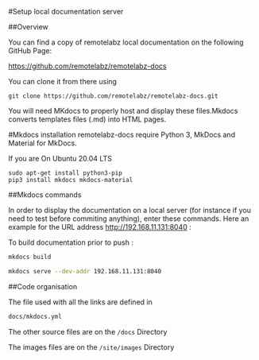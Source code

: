 #Setup local documentation server

##Overview

You can find a copy of remotelabz local documentation on the following GitHub Page:

https://github.com/remotelabz/remotelabz-docs

You can clone it from there using 

```
git clone https://github.com/remotelabz/remotelabz-docs.git
```

You will need MKdocs to properly host and display these files.Mkdocs converts templates files (.md) into HTML pages.

#Mkdocs installation
remotelabz-docs require Python 3, MkDocs and Material for MkDocs.

If you are On Ubuntu 20.04 LTS

```
sudo apt-get install python3-pip
pip3 install mkdocs mkdocs-material

```

##Mkdocs commands

In order to display the documentation on a local server (for instance if you need to test before commiting anything), enter these commands.
Here an example for the URL address http://192.168.11.131:8040 :

To build documentation prior to push :
``` bash
mkdocs build
```

``` bash 
mkdocs serve --dev-addr 192.168.11.131:8040
```
##Code organisation

The file used with all the links are defined in

``` bash
docs/mkdocs.yml
```
The other source files are on the `/docs` Directory

The images files are on the `/site/images` Directory


